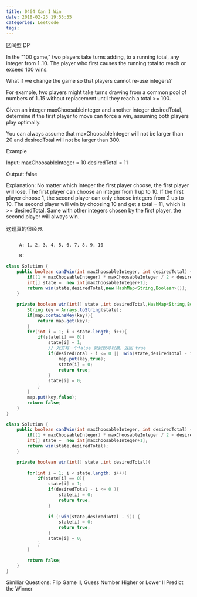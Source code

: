 ```yaml
---
title: 0464 Can I Win
date: 2018-02-23 19:55:55
categories: LeetCode
tags:
---
```


区间型 DP 

In the "100 game," two players take turns adding, to a running total, any integer from 1..10. The player who first causes the running total to reach or exceed 100 wins.

What if we change the game so that players cannot re-use integers?

For example, two players might take turns drawing from a common pool of numbers of 1..15 without replacement until they reach a total >= 100.

Given an integer maxChoosableInteger and another integer desiredTotal, determine if the first player to move can force a win, assuming both players play optimally.

You can always assume that maxChoosableInteger will not be larger than 20 and desiredTotal will not be larger than 300.

Example

Input:
maxChoosableInteger = 10
desiredTotal = 11

Output:
false

Explanation:
No matter which integer the first player choose, the first player will lose.
The first player can choose an integer from 1 up to 10.
If the first player choose 1, the second player can only choose integers from 2 up to 10.
The second player will win by choosing 10 and get a total = 11, which is >= desiredTotal.
Same with other integers chosen by the first player, the second player will always win.

这题真的很经典.


```txt

     A: 1, 2, 3, 4, 5, 6, 7, 8, 9, 10

     B: 

```

```java
class Solution {
    public boolean canIWin(int maxChoosableInteger, int desiredTotal) {
        if((1 + maxChoosableInteger) * maxChoosableInteger / 2 < desiredTotal) return false;
        int[] state =  new int[maxChoosableInteger+1];
        return win(state,desiredTotal,new HashMap<String,Boolean>());
    }
    
    private boolean win(int[] state ,int desiredTotal,HashMap<String,Boolean> map){
        String key = Arrays.toString(state);
        if(map.containsKey(key)){
            return map.get(key);
        }
        for(int i = 1; i < state.length; i++){
            if(state[i] == 0){
                state[i] = 1;
                // 对方有一个false 就我就可以赢，返回 true
                if(desiredTotal - i <= 0 || !win(state,desiredTotal - i,map)){
                    map.put(key,true);
                    state[i] = 0;
                    return true;
                }
                state[i] = 0;
            }
        }
        map.put(key,false);
        return false;
    }
}
```

```java
class Solution {
    public boolean canIWin(int maxChoosableInteger, int desiredTotal) {
        if((1 + maxChoosableInteger) * maxChoosableInteger / 2 < desiredTotal) return false;
        int[] state =  new int[maxChoosableInteger+1];
        return win(state,desiredTotal);
    }

    private boolean win(int[] state ,int desiredTotal){
        
        for(int i = 1; i < state.length; i++){
            if(state[i] == 0){
                state[i] = 1;
                if(desiredTotal - i <= 0 ){
                    state[i] = 0;
                    return true;
                }
                
                if (!win(state,desiredTotal - i)) {
                    state[i] = 0;
                    return true;
                }
                state[i] = 0;
            }
        }
      
        return false;
    }
}
```


Similiar Questions:
Flip Game II, 
Guess Number Higher or Lower II
Predict the Winner
